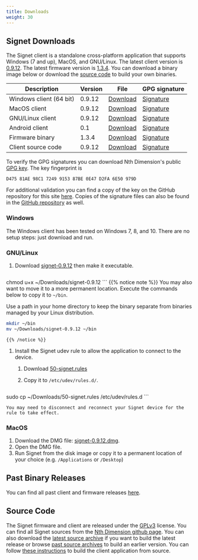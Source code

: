 ```yaml
---
title: Downloads
weight: 30
---
```


## Signet Downloads

The Signet client is a standalone cross-platform application that supports Windows (7 and up), MacOS, and GNU/Linux. The latest client version is [0.9.12](/signet/release-notes/20190110_signet-client-0.9.12-notes).  The latest firmware version is [1.3.4](https://nthdimtech.com/downloads/signet-releases/firmware/signet-1.3.4.sfw). You can download a binary image below or download the [source code](#source-code) to build your own binaries.

Description      | Version | File | GPG signature
-----------------|---------|------|---------------
Windows client (64 bit)  | 0.9.12 |[Download](https://nthdimtech.com/downloads/signet-releases/0.9.12/windows/signet-0.9.12-64bit.exe) | [Signature](/signet/release-signatures/0.9.12/windows/signet-0.9.12-64bit.exe.sig)
MacOS client             | 0.9.12  |[Download](https://nthdimtech.com/downloads/signet-releases/0.9.12/macos/signet-0.9.12.dmg) | [Signature](/signet/release-signatures/0.9.12/macos/signet-0.9.12.dmg.sig)
GNU/Linux client         | 0.9.12  |[Download](https://nthdimtech.com/downloads/signet-releases/0.9.12/gnu-linux/signet-0.9.12) | [Signature](/signet/release-signatures/0.9.12/gnu-linux/signet-0.9.12.sig)
Android client   | 0.1 | [Download](https://nthdimtech.com/downloads/signet-releases/android/0.1/signet-0.1.apk) | [Signature](/signet/release-signatures/android/0.1/signet-0.1.apk.sig)
Firmware binary | 1.3.4  |[Download](https://nthdimtech.com/downloads/signet-releases/firmware/signet-1.3.4.sfw) | [Signature](/signet/release-signatures/firmware/signet-1.3.4.sfw.sig)
Client source code |  0.9.12 | [Download](https://nthdimtech.com/downloads/signet-releases/sources/signet-desktop-client-0.9.12.tar.bz2) | [Signature](/signet/release-signatures/sources/signet-desktop-client-0.9.12.tar.bz2.sig)

To verify the GPG signatures you can download Nth Dimension's public [GPG key](https://nthdimtech.com/nthdimtech.asc). The key fingerprint is

	D475 81AE 98C1 7249 9153 87BE 0E47 D2FA 6E50 979D

For additional validation you can find a copy of the key on the GitHub repository for this site [here](https://github.com/nthdimtech/nthdimtech-site/blob/master/content/nthdimtech.asc). Copies of the signature files can also be found in the [GitHub repository](https://github.com/nthdimtech/nthdimtech-site/blob/master/content/signet/release-signatures) as well.

### Windows

The Windows client has been tested on Windows 7, 8, and 10. There are no setup steps: just download and run.

### GNU/Linux

1. Download
[signet-0.9.12](https://nthdimtech.com/downloads/signet-releases/0.9.12/gnu-linux/signet-0.9.12)
then make it executable.

	```bash
chmod u+x ~/Downloads/signet-0.9.12
	```
	{{% notice note %}}
You may also want to move it to a more permanent location. Execute the commands below to copy
it to `~/bin`.

Use a path in your home directory to keep the binary separate from binaries managed by
your Linux distribution.

```bash
mkdir ~/bin
mv ~/Downloads/signet-0.9.12 ~/bin
```
	{{% /notice %}}

1. Install the Signet udev rule to allow the application to connect to the device.

	1. Download [50-signet.rules](https://nthdimtech.com/downloads/signet-releases/0.9.12/gnu-linux/50-signet.rules)
	1. Copy it to `/etc/udev/rules.d/`.

		```bash
sudo cp ~/Downloads/50-signet.rules /etc/udev/rules.d
		```

	You may need to disconnect and reconnect your Signet device for the rule to take effect.

### MacOS

1. Download the DMG file: [signet-0.9.12.dmg](https://nthdimtech.com/downloads/signet-releases/0.9.12/macos/signet-0.9.12.dmg).
1. Open the DMG file.
1. Run Signet from the disk image or copy it to a permanent location of your choice (e.g. `/Applications` or `/Desktop`)

## Past Binary Releases

You can find all past client and firmware releases [here](https://nthdimtech.com/downloads/signet-releases).

## Source Code

The Signet firmware and client are released under the [GPLv3](https://www.gnu.org/licenses/gpl.txt) license. You can find all Signet sources from the [Nth Dimension github page](https://www.github.com/nthdimtech). You can also download the [latest source archive](https://nthdimtech.com/downloads/signet-releases/sources/signet-desktop-client-0.9.12.tar.bz2) if you want to build the latest release or browse [past source archives](https://nthdimtech.com/downloads/signet-releases/sources/) to build an earlier version. You can
follow [these instructions](/signet/how-to-build-the-client-from-source) to build the client application from source.
